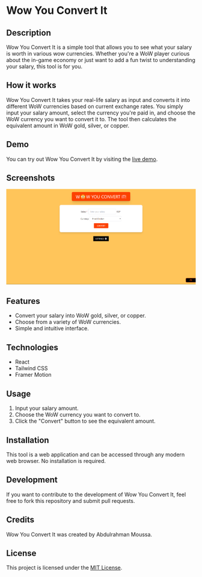# Wow You Convert It

## Description
Wow You Convert It is a simple tool that allows you to see what your salary is worth in various wow currencies. Whether you're a WoW player curious about the in-game economy or just want to add a fun twist to understanding your salary, this tool is for you.

## How it works
Wow You Convert It takes your real-life salary as input and converts it into different WoW currencies based on current exchange rates. You simply input your salary amount, select the currency you're paid in, and choose the WoW currency you want to convert it to. The tool then calculates the equivalent amount in WoW gold, silver, or copper.

## Demo
You can try out Wow You Convert It by visiting the [live demo](https://wowyouconvertit.netlify.app/).

## Screenshots
![Screenshot 1](src/assets/wowyouconvertit.png)

## Features
- Convert your salary into WoW gold, silver, or copper.
- Choose from a variety of WoW currencies.
- Simple and intuitive interface.

## Technologies
- React
- Tailwind CSS
- Framer Motion

## Usage
1. Input your salary amount.
2. Choose the WoW currency you want to convert to.
3. Click the "Convert" button to see the equivalent amount.

## Installation
This tool is a web application and can be accessed through any modern web browser. No installation is required.

## Development
If you want to contribute to the development of Wow You Convert It, feel free to fork this repository and submit pull requests. 

## Credits
Wow You Convert It was created by Abdulrahman Moussa.

## License
This project is licensed under the [MIT License](LICENSE).
